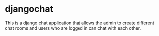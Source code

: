 # djangochat
This is a django chat application that allows the admin to create different chat rooms and users who are logged in can chat with each other.
